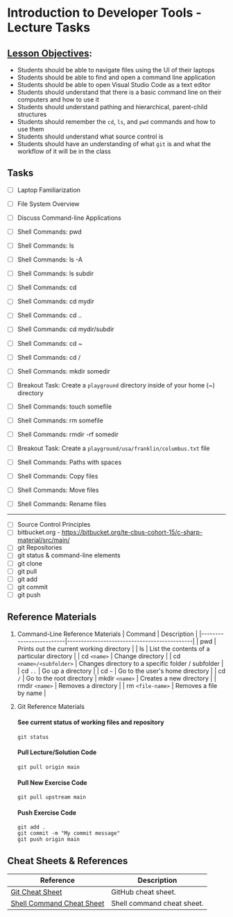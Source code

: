# Introduction to Developer Tools - Lecture Tasks

## **[Lesson Objectives](https://book.techelevator.com/v2_3/content/introduction-to-tools.html):**

- Students should be able to navigate files using the UI of their laptops
- Students should be able to find and open a command line application
- Students should be able to open Visual Studio Code as a text editor
- Students should understand that there is a basic command line on their computers and how to use it
- Students should understand pathing and hierarchical, parent-child structures
- Students should remember the `cd`, `ls`, and `pwd` commands and how to use them
- Students should understand what source control is
- Students should have an understanding of what `git` is and what the workflow of it will be in the class

## Tasks

- [ ] Laptop Familiarization
- [ ] File System Overview
- [ ] Discuss Command-line Applications

- [ ] Shell Commands: pwd

- [ ] Shell Commands: ls
- [ ] Shell Commands: ls -A
- [ ] Shell Commands: ls subdir

- [ ] Shell Commands: cd
- [ ] Shell Commands: cd mydir
- [ ] Shell Commands: cd ..
- [ ] Shell Commands: cd mydir/subdir
- [ ] Shell Commands: cd ~
- [ ] Shell Commands: cd /

- [ ] Shell Commands: mkdir somedir

- [ ] Breakout Task: Create a `playground` directory inside of your home (~) directory

- [ ] Shell Commands: touch somefile
- [ ] Shell Commands: rm somefile
- [ ] Shell Commands: rmdir -rf somedir

- [ ] Breakout Task: Create a `playground/usa/franklin/columbus.txt` file

- [ ] Shell Commands: Paths with spaces

- [ ] Shell Commands: Copy files
- [ ] Shell Commands: Move files
- [ ] Shell Commands: Rename files

--- 

- [ ] Source Control Principles
- [ ] bitbucket.org - https://bitbucket.org/te-cbus-cohort-15/c-sharp-material/src/main/
- [ ] git Repositories
- [ ] git status & command-line elements
- [ ] git clone
- [ ] git pull
- [ ] git add
- [ ] git commit
- [ ] git push

## **Reference Materials**

1. Command-Line Reference Materials
    | Command                 | Description                                 |
    |-------------------------|---------------------------------------------|
    | pwd                     | Prints out the current working directory    |
    | ls                      | List the contents of a particular directory |
    | cd `<name>`             | Change directory                            |
    | cd `<name>/<subfolder>` | Changes directory to a specific folder / subfolder |
    | cd `..`                 | Go up a directory                           |
    | cd `~`                  | Go to the user's home directory |
    | cd `/`                  | Go to the root directory
    | mkdir `<name>`          | Creates a new directory                     |
    | rmdir `<name>`          | Removes a directory                         |
    | rm `<file-name>`        | Removes a file by name                      |

2. Git Reference Materials
    #### See current status of working files and repository
    ```
    git status
    ```

    #### Pull Lecture/Solution Code
    ```
    git pull origin main
    ```

    #### Pull New Exercise Code
    ```
    git pull upstream main
    ```

    #### Push Exercise Code
    ```
    git add .
    git commit -m "My commit message"
    git push origin main
    ```

## Cheat Sheets & References
| Reference | Description |
|-----------|-------------|
| [Git Cheat Sheet](https://drive.google.com/open?id=0Bz4DHj0l-C66QjRfN05LWWZIRGs) | GitHub cheat sheet. |
| [Shell Command Cheat Sheet](https://drive.google.com/open?id=0Bz4DHj0l-C66ak9ZZVc0cjNZZU0) | Shell command cheat sheet. |

